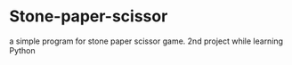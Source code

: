 # Stone-paper-scissor
a simple program for stone paper scissor game.
2nd project while learning Python
